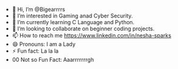 - 👋 Hi, I’m @Bigearrrrs
- 👀 I’m interested in Gaming anad Cyber Security.
- 🌱 I’m currently learning C Language and Python.
- 💞️ I’m looking to collaborate on beginner coding projects.
- 📫 How to reach me https://www.linkedin.com/in/nesha-sparks
- 😄 Pronouns: I am a Lady
- ⚡ Fun fact: La la la
- 00 Not so Fun Fact: Aaarrrrrrrgh

<!---
Bigearrrrs/Bigearrrrs is a ✨ special ✨ repository because its `README.md` (this file) appears on your GitHub profile.
You can click the Preview link to take a look at your changes.
--->
